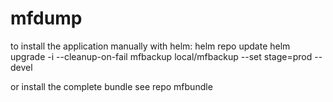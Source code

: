# mfdump

to install the application manually with helm: 
helm repo update
helm upgrade -i --cleanup-on-fail mfbackup local/mfbackup --set stage=prod --devel

or install the complete bundle see repo mfbundle

